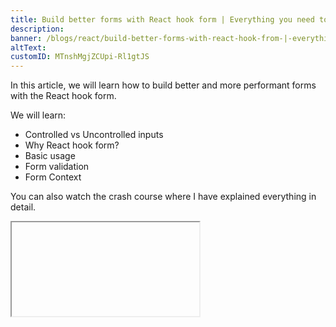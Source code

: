 ```yaml
---
title: Build better forms with React hook form | Everything you need to know
description:
banner: /blogs/react/build-better-forms-with-react-hook-from-|-everything-you-need-to-know/banner.png
altText:
customID: MTnshMgjZCUpi-Rl1gtJS
---
```


In this article, we will learn how to build better and more performant forms with the React hook form.

We will learn:

- Controlled vs Uncontrolled inputs
- Why React hook form?
- Basic usage
- Form validation
- Form Context

You can also watch the crash course where I have explained everything in detail.

<Iframe videoID='ntbEkJQUyPA' />

## Controlled vs Uncontrolled inputs

A controlled input is an input whose value is controlled by React. In other words, the value of the input is stored in the state of the component and is updated via the `onChange` handler.

```javascript
import React, { useState } from 'react'

function ControlledInput() {
	const [inputValue, setInputValue] = useState('')

	const handleInputChange = event => {
		setInputValue(event.target.value)
	}

	return <input type='text' value={inputValue} onChange={handleInputChange} />
}
```

On the other hand, an uncontrolled input is an input whose value is not controlled by React. In other words, the value of the input is stored in the DOM and is updated via the `ref` attribute.

```javascript
import React, { useRef } from 'react'

function UncontrolledInput() {
	const inputRef = useRef()

	const handleButtonClick = () => {
		alert(`Input value: ${inputRef.current.value}`)
	}

	return (
		<div>
			<input type='text' ref={inputRef} />
			<button onClick={handleButtonClick}>Get Value</button>
		</div>
	)
}
```

React state rerender the component whenever the state changes. So, if we have a form with many inputs, then it will rerender the component whenever the user types something in the input field. This will cause performance issues.
But, with uncontrolled inputs, we can avoid this issue because ref doesn't cause the component to rerender.

## Why React hook form?

1. Performance(because of uncontrolled inputs)
2. Easy to use
3. Easy to integrate with UI libraries like Material UI, Chakra UI, etc.
4. Validation out of the box or integration with Yup, Joi, etc.

## Starter code

Use the repo to follow along. [repo](https://github.com/thatanjan/react-hook-form-yt)
Or you can install the `react-hook-form` package in your project.
Also, I am going to use Chakra UI for styling. You can use any UI library or your custom styles.

## Basic usage

Go to the `Myform` component file and you should see a basic form.

<!-- NOTE: Need to add an image of the form -->

### Registering inputs

This library works by registering inputs to the form using a hook called `useForm`

```javascript
import { useForm } from 'react-hook-form'

const { register } = useForm()
```

The `register` function is used to register the input to the form. And we need to call it to all the input and spread the return object. The first argument has to be

```javascript
<Input id='name' placeholder='Name' {...register('name')} />
```

### Submitting the form

To submit the form, we need to call the `handleSubmit` function from the `useForm` hook.

```javascript
const {
	handleSubmit,
	formState: { isSubmitting }, // A state for displaying loading indicator
} = useForm()

const sleep = ms => new Promise(resolve => setTimeout(resolve, ms))

// submit handler
const onSubmit = async data => {
	await sleep(2000)
	if (data) {
		alert(JSON.stringify(data))
	} else {
		alert('There is an error')
	}
}

const MyForm = () => {
	return (
		<form onSubmit={handleSubmit(onSubmit)}>
			{/* form inputs */}
			{/* more form inputs */}
			<Button type='submit' isLoading={isSubmitting}>
				Submit
			</Button>
		</form>
	)
}
```

**Explanation**:

1. We are using the `sleep` function to simulate an API call.
2. The `handleSubmit` function takes a callback function as an argument. This callback function will be called when the form is submitted.
3. The `handleSubmit` function will pass the form data to the callback function as an argument and we will display the data.

### Default values

You can add default values to the form using the `defaultValues` prop of the `useForm` hook.

```javascript
const { register } = useForm({
	defaultValues: {
		name: 'Jane',
		gender: 'female',
		email: 'Jane@gmail.om',
		password: '123456',
	},
})
```

### Getting form values

You can do it in two ways. Using the watch function or using the `getValues` function.

```javascript
const { watch, getValues } = useForm()

watch('name') // watch a single input
watch(['name', 'email']) // watch multiple inputs
watch() // watch all inputs

getValues('name') // watch a single input
getValues(['name', 'email']) // watch multiple inputs
getValues() // watch all inputs
```

**Explanation**:

1. The `watch` function will cause a rerender of the component where it is called whenever the value of the input changes. Similar to the react state. Use the `useWatch` hook for reducing rerenders.
2. The `getValues` function will return the value of the input. It will not cause a rerender. You want to use this inside an event handler like `onClick`.

You can also add onChange handlers to inputs.

```javascript
const { register } = useForm()

<Input
	id='name'
	placeholder='Name'
	{...register('name', {
		onChange: e => console.log(e.target.value),
	})}
/>
```

### Form validation

You can validate the form using the `register` function as a second parameter.

```javascript
const Myform = () => {
	const { register, errors } = useForm()
	return (
		<form>
			<FormControl isInvalid={errors.name}>
				<FormLabel htmlFor='name'>Name</FormLabel>
				<Input
					id='name'
					placeholder='Name'
					{...register('name', {
						required: 'This field is required',
						minLength: {
							value: 10,
							message: 'Minimum length should be 10',
						},
					})}
				/>
				<FormErrorMessage>{errors.name && errors.name.message}</FormErrorMessage>
			</FormControl>
			<FormControl isInvalid={errors.gender}>
				<FormLabel htmlFor='gender'>Gender</FormLabel>
				<Select
					placeholder='Gender'
					{...register('gender', { required: 'This field is required' })}
				>
					<option value='male'>Male</option>
					<option value='female'>Female</option>
				</Select>
				<FormErrorMessage>
					{errors.gender && errors.gender.message}
				</FormErrorMessage>
			</FormControl>
		</form>
	)
}
```

**Explanation**:

1. The `errors` object will contain all the errors of the form. You can use it to display the error message.
2. The `isInvalid` prop of the `FormControl` component will display the error message if the input is invalid. Only needed if you use Chakra UI.

Learn more about validation from [here](https://react-hook-form.com/docs/useform/register#registerRef).

### Form State

You can get the form state using the `formState` object coming from `useform`.

```javascript
const { formState } = useForm()
```

Some of the useful Properties:

- `isDirty`
- `isSubmitSuccessful`
- `isSubmitting`
- `isValid`
- `errors`
- `dirtyFields`

Learn more about form state from [here](https://react-hook-form.com/docs/useform/formstate).

### Form Context

You can create a form context which is a global state using the `useFormContext` hook.
This can be useful when you have nested forms or you are trying to build multi-step forms.

- **Wrapper component**

```javascript
const App = () => {
	const formMethods = useForm({
		defaultValues: {
			companyName: 'Google',
		},
	})

	return (
		<FormProvider {...formMethods}>
			<MyFormWithContext />
			<MyForm />
		</FormProvider>
	)
}
```

- **Child component**

```javascript
	const {
		handleSubmit,
		formState: { errors, isSubmitting, isValid },
		register,
	} = useFormContext()

	const Form () => {
	    // components
	}
```

**Explanation**:

- We are using the `FormProvider` component to wrap the form components and spread the return object of the `useForm` hook.
- We are using the `useFormContext` hook to get the form context in the child component. It will return the same object as the `useForm` hook.
- The process is very similar to react context.

Learn more about form context from [here](https://react-hook-form.com/docs/useformcontext).

To learn more about this, I would recommend checking my crash course.
